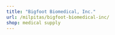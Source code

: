 ```yaml
---
title: "Bigfoot Biomedical, Inc."
url: /milpitas/bigfoot-biomedical-inc/
shop: medical supply
---
```

